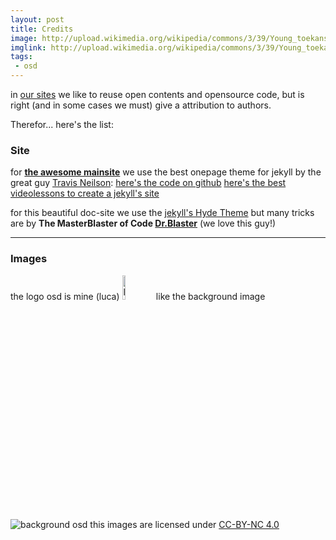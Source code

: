 ```yaml
---
layout: post
title: Credits
image: http://upload.wikimedia.org/wikipedia/commons/3/39/Young_toekans_sharing_food_(3910463094).jpg
imglink: http://upload.wikimedia.org/wikipedia/commons/3/39/Young_toekans_sharing_food_(3910463094).jpg
tags:
 - osd
---
```



in [our sites](http://opensensorsdata.it) we like to reuse open contents and opensource code, but is right (and in some cases we must) give a attribution to authors. 

Therefor... here's the list:

### Site

 for **[the awesome mainsite](http://opensensorsdata.it)** we use the best onepage theme for jekyll by the great guy [Travis Neilson](https://twitter.com/travisneilson): [here's the code on github](https://github.com/DevTips/Artists-Theme) [here's the best videolessons to create a jekyll's site](https://www.youtube.com/playlist?list=PLqGj3iMvMa4KQZUkRjfwMmTq_f1fbxerI)

for this beautiful doc-site we use the [jekyll's Hyde Theme](https://github.com/poole/hyde) but many tricks are by **The MasterBlaster of Code [Dr.Blaster](http://dottorblaster.it/)** (we love this guy!)

---

### Images

the logo osd is mine (luca) <img src="http://doc.opensensorsdata.it/public/osd.png" width="10%" alt="logo opensensorsdata"> like the background image  
![background osd](http://doc.opensensorsdata.it/public/images/featured/kndnsk.png) 
this images are licensed under [CC-BY-NC 4.0](https://creativecommons.org/licenses/by-nc/4.0/)


